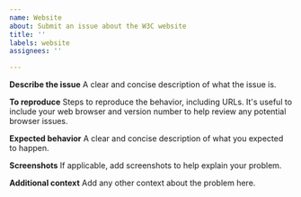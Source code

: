 ```yaml
---
name: Website
about: Submit an issue about the W3C website
title: ''
labels: website
assignees: ''

---
```


**Describe the issue**
A clear and concise description of what the issue is.

**To reproduce**
Steps to reproduce the behavior, including URLs. It's useful to include your web browser and version number to help 
review any potential browser issues.

**Expected behavior**
A clear and concise description of what you expected to happen.

**Screenshots**
If applicable, add screenshots to help explain your problem.

**Additional context**
Add any other context about the problem here.
